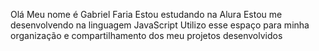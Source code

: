 Olá
Meu nome é Gabriel Faria
Estou estudando na Alura
Estou me desenvolvendo na linguagem JavaScript
Utilizo esse espaço para minha organização e compartilhamento dos meu projetos desenvolvidos
